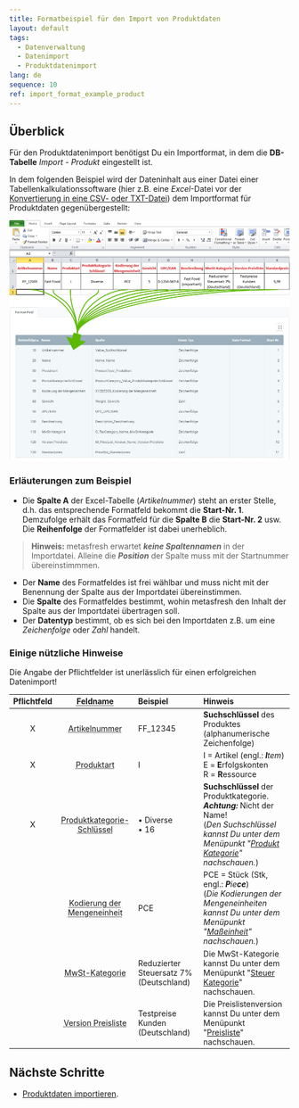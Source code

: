 ```yaml
---
title: Formatbeispiel für den Import von Produktdaten
layout: default
tags:
  - Datenverwaltung
  - Datenimport
  - Produktdatenimport
lang: de
sequence: 10
ref: import_format_example_product
---
```


## Überblick
Für den Produktdatenimport benötigst Du ein Importformat, in dem die **DB-Tabelle** *Import - Produkt* eingestellt ist.

In dem folgenden Beispiel wird der Dateninhalt aus einer Datei einer Tabellenkalkulationssoftware (hier z.B. eine *Excel*-Datei vor der [Konvertierung in eine CSV- oder TXT-Datei](Importdatei_nuetzliche_Hinweise)) dem Importformat für Produktdaten gegenübergestellt:

![](assets/Produktimport_Excel-Tabelle_Format.png)

### Erläuterungen zum Beispiel
- Die **Spalte A** der Excel-Tabelle (*Artikelnummer*) steht an erster Stelle, d.h. das entsprechende Formatfeld bekommt die **Start-Nr. 1**. Demzufolge erhält das Formatfeld für die **Spalte B** die **Start-Nr. 2** usw.<br> Die **Reihenfolge** der Formatfelder ist dabei unerheblich.
 >**Hinweis:** metasfresh erwartet ***keine Spaltennamen*** in der Importdatei. Alleine die ***Position*** der Spalte muss mit der Startnummer übereinstimmmen.

- Der **Name** des Formatfeldes ist frei wählbar und muss nicht mit der Benennung der Spalte aus der Importdatei übereinstimmen.
- Die **Spalte** des Formatfeldes bestimmt, wohin metasfresh den Inhalt der Spalte aus der Importdatei übertragen soll.
- Der **Datentyp** bestimmt, ob es sich bei den Importdaten z.B. um eine *Zeichenfolge* oder *Zahl* handelt.

### Einige nützliche Hinweise
Die Angabe der Pflichtfelder ist unerlässlich für einen erfolgreichen Datenimport!

| Pflichtfeld | <abbr title="Bewege den Mauszeiger über den Feldnamen, um den entspr. Spaltennamen zu sehen.">Feldname</abbr> | Beispiel | Hinweis |
| :---: | :---: | :--- | :--- |
| X | <abbr title="Value_Suchschlüssel">Artikelnummer</abbr> | FF_12345 | **Suchschlüssel** des Produktes (alphanumerische Zeichenfolge) |
| X | <abbr title="ProductType_Produktart">Produktart</abbr> | I | I = Artikel (engl.: _**I**tem_)<br> E = **E**rfolgskonten<br> R = **R**essource |
| X | <abbr title="ProductCategory_Value_Produktkategorie-Schlüssel">Produktkategorie-Schlüssel</abbr> | •&nbsp;Diverse<br> •&nbsp;16 | **Suchschlüssel** der Produktkategorie.<br> ***Achtung:*** Nicht der Name!<br> (*Den Suchschlüssel kannst Du unter dem Menüpunkt "[Produkt Kategorie](Menu)" nachschauen.*) |
|  | <abbr title="X12DE355_Kodierung der Mengeneinheit">Kodierung der Mengeneinheit</abbr>	| PCE | PCE = Stück (Stk, engl.: _**P**ie**ce**_)<br> (*Die Kodierungen der Mengeneinheiten kannst Du unter dem Menüpunkt "[Maßeinheit](Menu)" nachschauen.*) |
|  | <abbr title="C_TaxCategory_Name_MwSt-Kategorie">MwSt-Kategorie</abbr> | Reduzierter Steuersatz 7% (Deutschland) | Die MwSt-Kategorie kannst Du unter dem Menüpunkt "[Steuer Kategorie](Menu)" nachschauen. |
|  | <abbr title="M_PriceList_Version_Name_Version Preisliste">Version Preisliste</abbr> | Testpreise Kunden (Deutschland) | Die Preislistenversion kannst Du unter dem Menüpunkt "[Preisliste](Menu)" nachschauen. |

## Nächste Schritte
- [Produktdaten importieren](Produktdaten_importieren).
